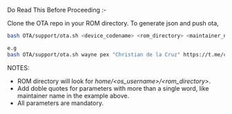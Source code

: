 Do Read This Before Proceeding :-

Clone the OTA repo in your ROM directory.
To generate json and push ota,
```bash
bash OTA/support/ota.sh <device_codename> <rom_directory> <maintainer_name> <maintainer_url> <forum_url>

e.g
bash OTA/support/ota.sh wayne pex "Christian de la Cruz" https://t.me/chdelacr https://forum.xda-developers.com/
```
NOTES:
- ROM directory will look for *home/<os_username>/<rom_directory>*.
- Add doble quotes for parameters with more than a single word, like maintainer name in the example above.
- All parameters are mandatory.
